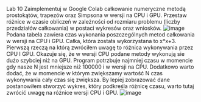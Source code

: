 Lab 10
Zaimplementuj w Google Colab całkowanie numeryczne metodą prostokątów, trapezów oraz Simpsona w wersji na CPU i GPU. Przestaw różnice w czasie obliczeń w zależności od rozmiaru problemu (liczby przedziałów całkowania) w postaci wykresów oraz wniosków.
![image](https://user-images.githubusercontent.com/80579076/148446046-c15fd2eb-a879-498c-9113-842164d2fae6.png)
Podana tabela zawiera czas wykonania poszczególnych metod całkowania w wersji na CPU i GPU. Całka, która została wykorzystana to x*x+3.
Pierwszą rzeczą na którą zwróciłem uwagę to różnica wykonywania przez CPU I GPU. Okazuje się, że w wersji CPU podane metody wykonują sie dużo szybciej niż na GPU. Program potrzbuje najmniej czasu w momencie gdy nasze N jest mniejsze niż 100000 i w wersji na CPU. Dodatkowo warto dodać, że w momencie w którym zwiększamy wartość N czas wykonywania cały czas się zwiększa.
By lepiej zobrazować dane postanowiłem stworzyć wykres, który podkreśla różnicę czasu, warto tutaj zwrócić uwagę na różnice wersji CPU i GPU.
![image](https://user-images.githubusercontent.com/80579076/148447265-47189459-ae38-4941-a882-af4836fc1346.png)
